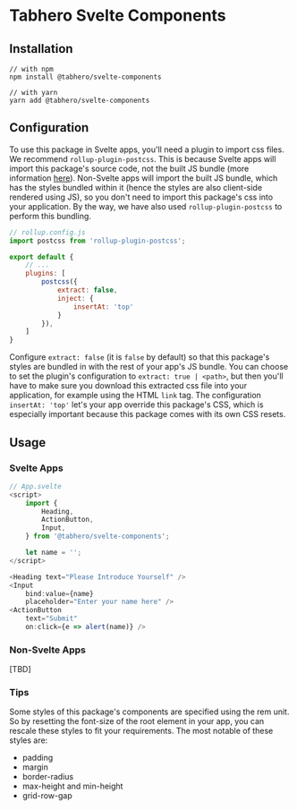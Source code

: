 # Tabhero Svelte Components

## Installation

```
// with npm
npm install @tabhero/svelte-components

// with yarn
yarn add @tabhero/svelte-components
```

## Configuration

To use this package in Svelte apps, you'll need a plugin to import css files. We recommend `rollup-plugin-postcss`. This is because Svelte apps will import this package's source code, not the built JS bundle (more information [here](https://github.com/sveltejs/component-template#consuming-components)). Non-Svelte apps will import the built JS bundle, which has the styles bundled within it (hence the styles are also client-side rendered using JS), so you don't need to import this package's css into your application. By the way, we have also used `rollup-plugin-postcss` to perform this bundling.

```js
// rollup.config.js
import postcss from 'rollup-plugin-postcss';

export default {
    // ...
    plugins: [
        postcss({
            extract: false,
            inject: {
                insertAt: 'top'
            }
        }),
    ]
}
```

Configure `extract: false` (it is `false` by default) so that this package's styles are bundled in with the rest of your app's JS bundle. You can choose to set the plugin's configuration to `extract: true | <path>`, but then you'll have to make sure you download this extracted css file into your application, for example using the HTML `link` tag.
The configuration `insertAt: 'top'` let's your app override this package's CSS, which is especially important because this package comes with its own CSS resets.

## Usage

### Svelte Apps
```js
// App.svelte
<script>
    import {
        Heading,
        ActionButton,
        Input,
    } from '@tabhero/svelte-components';

    let name = '';
</script>

<Heading text="Please Introduce Yourself" />
<Input
    bind:value={name}
    placeholder="Enter your name here" />
<ActionButton
    text="Submit"
    on:click={e => alert(name)} />
```

### Non-Svelte Apps

[TBD]

### Tips

Some styles of this package's components are specified using the rem unit. So by resetting the font-size of the root element in your app, you can rescale these styles to fit your requirements. The most notable of these styles are:

- padding
- margin
- border-radius
- max-height and min-height
- grid-row-gap
